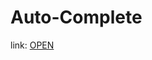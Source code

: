 # Auto-Complete

link: <a target={_blank} href="https://gabrielpossasb.github.io/Auto-Complete/" >OPEN</a>
